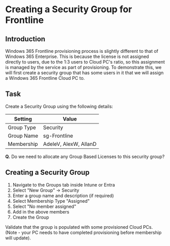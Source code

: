 # Creating a Security Group for Frontline

## Introduction

Windows 365 Frontline provisioning process is slightly different to that of Windows 365 Enterprise. This is because the license is not assigned directly to users, due to the 1:3 users to Cloud PC's ratio, so this assignment is managed by the service as part of provisioning. To demonstrate this, we will first create a security group that has some users in it that we will assign a Windows 365 Frontline Cloud PC to.

## Task

Create a Security Group using the following details:

| Setting | Value |
| -- | -- |
| Group Type | Security |
| Group Name | sg-Frontline | 
| Membership | AdeleV, AlexW, AllanD |

**Q.** Do we need to allocate any Group Based Licenses to this security group?

## Creating a Security Group

1. Navigate to the Groups tab inside Intune or Entra
2. Select "New Group" -> Security
3. Enter a group name and description (if required)
4. Select Membership Type "Assigned"
5. Select "No member assigned"
6. Add in the above members
7. Create the Group

Validate that the group is populated with some provisioned Cloud PCs. (Note - your PC needs to have completed provisioning before membership will update).


